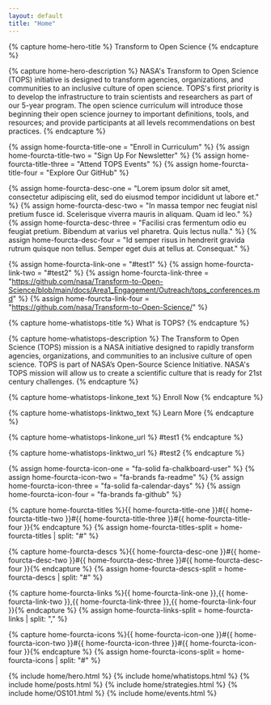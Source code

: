 ```yaml
---
layout: default
title: "Home"
---
```


<!---FOR EVERYONE-->

<!---Hero (Plain Text)-->
{% capture home-hero-title %}
Transform to Open Science
{% endcapture %}

<!---Four Column Orange CTA (Plain Text)-->
{% capture home-hero-description %}
NASA's Transform to Open Science (TOPS) initiative is designed to transform agencies, organizations, and communities to an inclusive culture of open science. TOPS's first priority is to develop the infrastructure to train scientists and researchers as part of our 5-year program. The open science curriculum will introduce those beginning their open science journey to important definitions, tools, and resources; and provide participants at all levels recommendations on best practices.
{% endcapture %}
<!---Four Column Orange CTA Titles-->
{% assign home-fourcta-title-one = "Enroll in Curriculum" %}
{% assign home-fourcta-title-two = "Sign Up For Newsletter" %}
{% assign home-fourcta-title-three = "Attend TOPS Events" %}
{% assign home-fourcta-title-four = "Explore Our GitHub" %}
<!---Four Column Orange CTA Descriptions-->
{% assign home-fourcta-desc-one = "Lorem ipsum dolor sit amet, consectetur adipiscing elit, sed do eiusmod tempor incididunt ut labore et." %}
{% assign home-fourcta-desc-two = "In massa tempor nec feugiat nisl pretium fusce id. Scelerisque viverra mauris in aliquam. Quam id leo." %}
{% assign home-fourcta-desc-three = "Facilisi cras fermentum odio eu feugiat pretium. Bibendum at varius vel pharetra. Quis lectus nulla." %}
{% assign home-fourcta-desc-four = "Id semper risus in hendrerit gravida rutrum quisque non tellus. Semper eget duis at tellus at. Consequat." %}
<!---Four Column Orange CTA Links-->
{% assign home-fourcta-link-one = "#test1" %}
{% assign home-fourcta-link-two = "#test2" %}
{% assign home-fourcta-link-three = "https://github.com/nasa/Transform-to-Open-Science/blob/main/docs/Area1_Engagement/Outreach/tops_conferences.md" %}
{% assign home-fourcta-link-four = "https://github.com/nasa/Transform-to-Open-Science/" %}

<!---What is TOPS-->
<!---What is TOPS Title (Plain Text)-->
{% capture home-whatistops-title %}
What is TOPS?
{% endcapture %}
<!---What is TOPS Description (Markdown)-->
{% capture home-whatistops-description %}
The Transform to Open Science (TOPS) mission is a NASA initiative designed to rapidly transform agencies, organizations, and communities to an inclusive culture of open science. TOPS is part of NASA’s Open-Source Science Initiative. NASA's TOPS mission will allow us to create a scientific culture that is ready for 21st century challenges.
{% endcapture %}
<!---What is TOPS Link One Text (Plain Text)-->
{% capture home-whatistops-linkone_text %}
Enroll Now
{% endcapture %}
<!---What is TOPS Link Two Text (Plain Text)-->
{% capture home-whatistops-linktwo_text %}
Learn More
{% endcapture %}
<!---What is TOPS Link One URL-->
{% capture home-whatistops-linkone_url %}
#test1
{% endcapture %}
<!---What is TOPS Link Two URL-->
{% capture home-whatistops-linktwo_url %}
#test2
{% endcapture %}

<!---FOR DEVELOPER ONLY (UNLESS YOU FEEL BRAVE)-->

{% assign home-fourcta-icon-one = "fa-solid fa-chalkboard-user" %}
{% assign home-fourcta-icon-two = "fa-brands fa-readme" %}
{% assign home-fourcta-icon-three = "fa-solid fa-calendar-days" %}
{% assign home-fourcta-icon-four = "fa-brands fa-github" %}

{% capture home-fourcta-titles %}{{ home-fourcta-title-one }}#{{ home-fourcta-title-two }}#{{ home-fourcta-title-three }}#{{ home-fourcta-title-four }}{% endcapture %}
{% assign home-fourcta-titles-split = home-fourcta-titles | split: "#" %}

{% capture home-fourcta-descs %}{{ home-fourcta-desc-one }}#{{ home-fourcta-desc-two }}#{{ home-fourcta-desc-three }}#{{ home-fourcta-desc-four }}{% endcapture %}
{% assign home-fourcta-descs-split = home-fourcta-descs | split: "#" %}

{% capture home-fourcta-links %}{{ home-fourcta-link-one }},{{ home-fourcta-link-two }},{{ home-fourcta-link-three }},{{ home-fourcta-link-four }}{% endcapture %}
{% assign home-fourcta-links-split = home-fourcta-links | split: "," %}

{% capture home-fourcta-icons %}{{ home-fourcta-icon-one }}#{{ home-fourcta-icon-two }}#{{ home-fourcta-icon-three }}#{{ home-fourcta-icon-four }}{% endcapture %}
{% assign home-fourcta-icons-split = home-fourcta-icons | split: "#" %}

{% include home/hero.html %}
{% include home/whatistops.html %}
{% include home/posts.html %}
{% include home/strategies.html %}
{% include home/OS101.html %}
{% include home/events.html %}